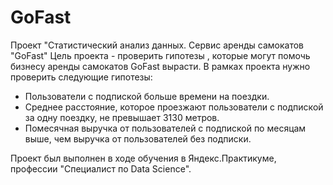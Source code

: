 # GoFast
Проект "Статистический анализ данных. Сервис аренды самокатов "GoFast"  Цель проекта - проверить гипотезы , которые могут помочь бизнесу аренды самокатов GoFast вырасти. В рамках проекта нужно проверить следующие гипотезы:

- Пользователи с подпиской больше времени на поездки.
- Среднее расстояние, которое проезжают пользователи с подпиской за одну поездку, не превышает 3130 метров.
- Помесячная выручка от пользователей с подпиской по месяцам выше, чем выручка от пользователей без подписки.
  
Проект был выполнен в ходе обучения в Яндекс.Практикуме, профессии "Специалист по Data Science".
